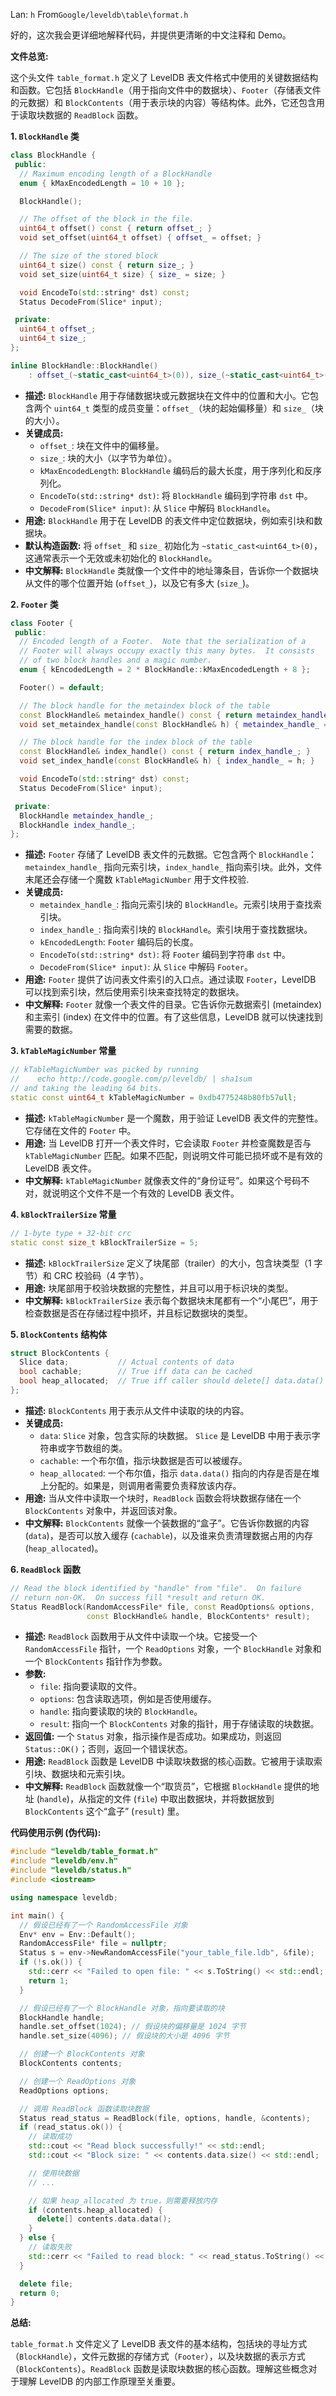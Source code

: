 Lan: `h` From`Google/leveldb\table\format.h`

好的，这次我会更详细地解释代码，并提供更清晰的中文注释和 Demo。

**文件总览:**

这个头文件 `table_format.h` 定义了 LevelDB 表文件格式中使用的关键数据结构和函数。它包括 `BlockHandle`（用于指向文件中的数据块）、`Footer`（存储表文件的元数据）和 `BlockContents`（用于表示块的内容）等结构体。此外，它还包含用于读取块数据的 `ReadBlock` 函数。

**1. `BlockHandle` 类**

```c++
class BlockHandle {
 public:
  // Maximum encoding length of a BlockHandle
  enum { kMaxEncodedLength = 10 + 10 };

  BlockHandle();

  // The offset of the block in the file.
  uint64_t offset() const { return offset_; }
  void set_offset(uint64_t offset) { offset_ = offset; }

  // The size of the stored block
  uint64_t size() const { return size_; }
  void set_size(uint64_t size) { size_ = size; }

  void EncodeTo(std::string* dst) const;
  Status DecodeFrom(Slice* input);

 private:
  uint64_t offset_;
  uint64_t size_;
};

inline BlockHandle::BlockHandle()
    : offset_(~static_cast<uint64_t>(0)), size_(~static_cast<uint64_t>(0)) {}
```

*   **描述:** `BlockHandle` 用于存储数据块或元数据块在文件中的位置和大小。它包含两个 `uint64_t` 类型的成员变量：`offset_`（块的起始偏移量）和 `size_`（块的大小）。
*   **关键成员:**
    *   `offset_`: 块在文件中的偏移量。
    *   `size_`: 块的大小（以字节为单位）。
    *   `kMaxEncodedLength`:  `BlockHandle` 编码后的最大长度，用于序列化和反序列化。
    *   `EncodeTo(std::string* dst)`: 将 `BlockHandle` 编码到字符串 `dst` 中。
    *   `DecodeFrom(Slice* input)`: 从 `Slice` 中解码 `BlockHandle`。
*   **用途:**  `BlockHandle` 用于在 LevelDB 的表文件中定位数据块，例如索引块和数据块。
*   **默认构造函数:**  将 `offset_` 和 `size_` 初始化为 `~static_cast<uint64_t>(0)`，这通常表示一个无效或未初始化的 `BlockHandle`。
*   **中文解释:** `BlockHandle` 类就像一个文件中的地址簿条目，告诉你一个数据块从文件的哪个位置开始 (`offset_`)，以及它有多大 (`size_`)。

**2. `Footer` 类**

```c++
class Footer {
 public:
  // Encoded length of a Footer.  Note that the serialization of a
  // Footer will always occupy exactly this many bytes.  It consists
  // of two block handles and a magic number.
  enum { kEncodedLength = 2 * BlockHandle::kMaxEncodedLength + 8 };

  Footer() = default;

  // The block handle for the metaindex block of the table
  const BlockHandle& metaindex_handle() const { return metaindex_handle_; }
  void set_metaindex_handle(const BlockHandle& h) { metaindex_handle_ = h; }

  // The block handle for the index block of the table
  const BlockHandle& index_handle() const { return index_handle_; }
  void set_index_handle(const BlockHandle& h) { index_handle_ = h; }

  void EncodeTo(std::string* dst) const;
  Status DecodeFrom(Slice* input);

 private:
  BlockHandle metaindex_handle_;
  BlockHandle index_handle_;
};
```

*   **描述:** `Footer` 存储了 LevelDB 表文件的元数据。它包含两个 `BlockHandle`：`metaindex_handle_` 指向元索引块，`index_handle_` 指向索引块。此外，文件末尾还会存储一个魔数 `kTableMagicNumber` 用于文件校验.
*   **关键成员:**
    *   `metaindex_handle_`: 指向元索引块的 `BlockHandle`。元索引块用于查找索引块。
    *   `index_handle_`: 指向索引块的 `BlockHandle`。索引块用于查找数据块。
    *   `kEncodedLength`:  `Footer` 编码后的长度。
    *   `EncodeTo(std::string* dst)`: 将 `Footer` 编码到字符串 `dst` 中。
    *   `DecodeFrom(Slice* input)`: 从 `Slice` 中解码 `Footer`。
*   **用途:**  `Footer` 提供了访问表文件索引的入口点。通过读取 `Footer`，LevelDB 可以找到索引块，然后使用索引块来查找特定的数据块。
*   **中文解释:** `Footer` 就像一个表文件的目录。它告诉你元数据索引 (metaindex) 和主索引 (index) 在文件中的位置。有了这些信息，LevelDB 就可以快速找到需要的数据。

**3. `kTableMagicNumber` 常量**

```c++
// kTableMagicNumber was picked by running
//    echo http://code.google.com/p/leveldb/ | sha1sum
// and taking the leading 64 bits.
static const uint64_t kTableMagicNumber = 0xdb4775248b80fb57ull;
```

*   **描述:** `kTableMagicNumber` 是一个魔数，用于验证 LevelDB 表文件的完整性。它存储在文件的 `Footer` 中。
*   **用途:**  当 LevelDB 打开一个表文件时，它会读取 `Footer` 并检查魔数是否与 `kTableMagicNumber` 匹配。如果不匹配，则说明文件可能已损坏或不是有效的 LevelDB 表文件。
*   **中文解释:** `kTableMagicNumber` 就像表文件的“身份证号”。如果这个号码不对，就说明这个文件不是一个有效的 LevelDB 表文件。

**4. `kBlockTrailerSize` 常量**

```c++
// 1-byte type + 32-bit crc
static const size_t kBlockTrailerSize = 5;
```

*   **描述:** `kBlockTrailerSize` 定义了块尾部（trailer）的大小，包含块类型（1 字节）和 CRC 校验码（4 字节）。
*   **用途:** 块尾部用于校验块数据的完整性，并且可以用于标识块的类型。
*   **中文解释:** `kBlockTrailerSize` 表示每个数据块末尾都有一个“小尾巴”，用于检查数据是否在存储过程中损坏，并且标记数据块的类型。

**5. `BlockContents` 结构体**

```c++
struct BlockContents {
  Slice data;           // Actual contents of data
  bool cachable;        // True iff data can be cached
  bool heap_allocated;  // True iff caller should delete[] data.data()
};
```

*   **描述:** `BlockContents` 用于表示从文件中读取的块的内容。
*   **关键成员:**
    *   `data`:  `Slice` 对象，包含实际的块数据。 `Slice` 是 LevelDB 中用于表示字符串或字节数组的类。
    *   `cachable`:  一个布尔值，指示块数据是否可以被缓存。
    *   `heap_allocated`: 一个布尔值，指示 `data.data()` 指向的内存是否是在堆上分配的。如果是，则调用者需要负责释放该内存。
*   **用途:**  当从文件中读取一个块时，`ReadBlock` 函数会将块数据存储在一个 `BlockContents` 对象中，并返回该对象。
*   **中文解释:** `BlockContents` 就像一个装数据的“盒子”。它告诉你数据的内容 (`data`)，是否可以放入缓存 (`cachable`)，以及谁来负责清理数据占用的内存 (`heap_allocated`)。

**6. `ReadBlock` 函数**

```c++
// Read the block identified by "handle" from "file".  On failure
// return non-OK.  On success fill *result and return OK.
Status ReadBlock(RandomAccessFile* file, const ReadOptions& options,
                 const BlockHandle& handle, BlockContents* result);
```

*   **描述:**  `ReadBlock` 函数用于从文件中读取一个块。它接受一个 `RandomAccessFile` 指针，一个 `ReadOptions` 对象，一个 `BlockHandle` 对象和一个 `BlockContents` 指针作为参数。
*   **参数:**
    *   `file`:  指向要读取的文件。
    *   `options`:  包含读取选项，例如是否使用缓存。
    *   `handle`:  指向要读取的块的 `BlockHandle`。
    *   `result`:  指向一个 `BlockContents` 对象的指针，用于存储读取的块数据。
*   **返回值:**  一个 `Status` 对象，指示操作是否成功。如果成功，则返回 `Status::OK()`；否则，返回一个错误状态。
*   **用途:**  `ReadBlock` 函数是 LevelDB 中读取块数据的核心函数。它被用于读取索引块、数据块和元索引块。
*   **中文解释:** `ReadBlock` 函数就像一个“取货员”，它根据 `BlockHandle` 提供的地址 (`handle`)，从指定的文件 (`file`) 中取出数据块，并将数据放到 `BlockContents` 这个“盒子” (`result`) 里。

**代码使用示例 (伪代码):**

```c++
#include "leveldb/table_format.h"
#include "leveldb/env.h"
#include "leveldb/status.h"
#include <iostream>

using namespace leveldb;

int main() {
  // 假设已经有了一个 RandomAccessFile 对象
  Env* env = Env::Default();
  RandomAccessFile* file = nullptr;
  Status s = env->NewRandomAccessFile("your_table_file.ldb", &file);
  if (!s.ok()) {
    std::cerr << "Failed to open file: " << s.ToString() << std::endl;
    return 1;
  }

  // 假设已经有了一个 BlockHandle 对象，指向要读取的块
  BlockHandle handle;
  handle.set_offset(1024); // 假设块的偏移量是 1024 字节
  handle.set_size(4096); // 假设块的大小是 4096 字节

  // 创建一个 BlockContents 对象
  BlockContents contents;

  // 创建一个 ReadOptions 对象
  ReadOptions options;

  // 调用 ReadBlock 函数读取块数据
  Status read_status = ReadBlock(file, options, handle, &contents);
  if (read_status.ok()) {
    // 读取成功
    std::cout << "Read block successfully!" << std::endl;
    std::cout << "Block size: " << contents.data.size() << std::endl;

    // 使用块数据
    // ...

    // 如果 heap_allocated 为 true，则需要释放内存
    if (contents.heap_allocated) {
      delete[] contents.data.data();
    }
  } else {
    // 读取失败
    std::cerr << "Failed to read block: " << read_status.ToString() << std::endl;
  }

  delete file;
  return 0;
}
```

**总结:**

`table_format.h` 文件定义了 LevelDB 表文件的基本结构，包括块的寻址方式（`BlockHandle`），文件元数据的存储方式（`Footer`），以及块数据的表示方式（`BlockContents`）。`ReadBlock` 函数是读取块数据的核心函数。理解这些概念对于理解 LevelDB 的内部工作原理至关重要。